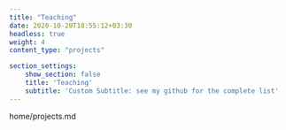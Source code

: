 ```yaml
---
title: "Teaching"
date: 2020-10-20T18:55:12+03:30
headless: true
weight: 4
content_type: "projects"

section_settings:
    show_section: false
    title: 'Teaching'
    subtitle: 'Custom Subtitle: see my github for the complete list'
---
```


home/projects.md